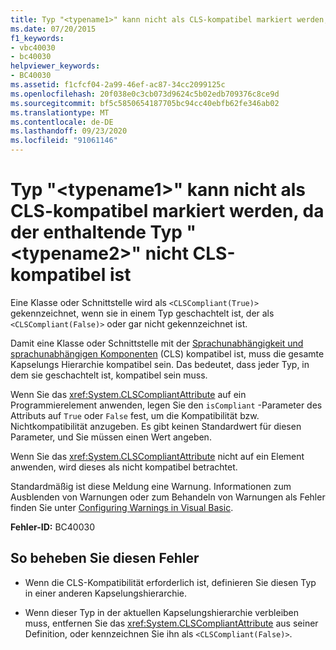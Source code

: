 ```yaml
---
title: Typ "<typename1>" kann nicht als CLS-kompatibel markiert werden, da der enthaltende Typ "<typename2>" nicht CLS-kompatibel ist
ms.date: 07/20/2015
f1_keywords:
- vbc40030
- bc40030
helpviewer_keywords:
- BC40030
ms.assetid: f1cfcf04-2a99-46ef-ac87-34cc2099125c
ms.openlocfilehash: 20f038e0c3cb073d9624c5b02edb709376c8ce9d
ms.sourcegitcommit: bf5c5850654187705bc94cc40ebfb62fe346ab02
ms.translationtype: MT
ms.contentlocale: de-DE
ms.lasthandoff: 09/23/2020
ms.locfileid: "91061146"
---
```

# <a name="type-typename1-cannot-be-marked-cls-compliant-because-its-containing-type-typename2-is-not-cls-compliant"></a>Typ "\<typename1>" kann nicht als CLS-kompatibel markiert werden, da der enthaltende Typ "\<typename2>" nicht CLS-kompatibel ist

Eine Klasse oder Schnittstelle wird als `<CLSCompliant(True)>` gekennzeichnet, wenn sie in einem Typ geschachtelt ist, der als `<CLSCompliant(False)>` oder gar nicht gekennzeichnet ist.  
  
 Damit eine Klasse oder Schnittstelle mit der [Sprachunabhängigkeit und sprachunabhängigen Komponenten](../../standard/language-independence-and-language-independent-components.md) (CLS) kompatibel ist, muss die gesamte Kapselungs Hierarchie kompatibel sein. Das bedeutet, dass jeder Typ, in dem sie geschachtelt ist, kompatibel sein muss.  
  
 Wenn Sie das <xref:System.CLSCompliantAttribute> auf ein Programmierelement anwenden, legen Sie den `isCompliant` -Parameter des Attributs auf `True` oder `False` fest, um die Kompatibilität bzw. Nichtkompatibilität anzugeben. Es gibt keinen Standardwert für diesen Parameter, und Sie müssen einen Wert angeben.  
  
 Wenn Sie das <xref:System.CLSCompliantAttribute> nicht auf ein Element anwenden, wird dieses als nicht kompatibel betrachtet.  
  
 Standardmäßig ist diese Meldung eine Warnung. Informationen zum Ausblenden von Warnungen oder zum Behandeln von Warnungen als Fehler finden Sie unter [Configuring Warnings in Visual Basic](/visualstudio/ide/configuring-warnings-in-visual-basic).  
  
 **Fehler-ID:** BC40030  
  
## <a name="to-correct-this-error"></a>So beheben Sie diesen Fehler  
  
- Wenn die CLS-Kompatibilität erforderlich ist, definieren Sie diesen Typ in einer anderen Kapselungshierarchie.  
  
- Wenn dieser Typ in der aktuellen Kapselungshierarchie verbleiben muss, entfernen Sie das <xref:System.CLSCompliantAttribute> aus seiner Definition, oder kennzeichnen Sie ihn als `<CLSCompliant(False)>`.
